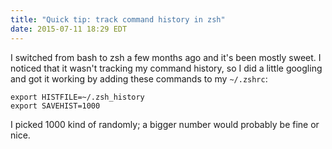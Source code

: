 ```yaml
---
title: "Quick tip: track command history in zsh"
date: 2015-07-11 18:29 EDT
---
```


I switched from bash to zsh a few months ago and it's been mostly sweet. I
noticed that it wasn't tracking my command history, so I did a little googling
and got it working by adding these commands to my `~/.zshrc`:

```
export HISTFILE=~/.zsh_history
export SAVEHIST=1000
```

I picked 1000 kind of randomly; a bigger number would probably be fine or nice.

